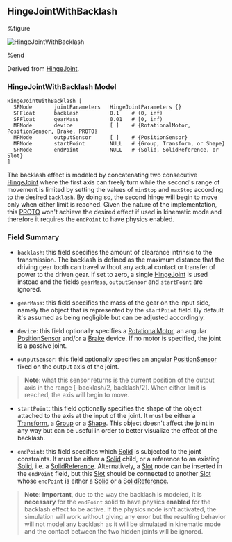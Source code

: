 ## HingeJointWithBacklash

%figure

![HingeJointWithBacklash](images/joints/HingeJointWithBacklash/HingeJointWithBacklash.png)

%end

Derived from [HingeJoint](../reference/hingejoint.md).

### HingeJointWithBacklash Model

```
HingeJointWithBacklash [
  SFNode       jointParameters   HingeJointParameters {} 
  SFFloat      backlash          0.1    # (0, inf)
  SFFloat      gearMass          0.01   # [0, inf)
  MFNode       device            [ ]    # {RotationalMotor, PositionSensor, Brake, PROTO}
  MFNode       outputSensor      [ ]    # {PositionSensor}
  MFNode       startPoint        NULL   # {Group, Transform, or Shape}
  SFNode       endPoint          NULL   # {Solid, SolidReference, or Slot}
]
```

The backlash effect is modeled by concatenating two consecutive [HingeJoint](../reference/hingejoint.md) where the first axis can freely turn while the second's range of movement is limited by setting the values of `minStop` and `maxStop` according to the desired `backlash`.
By doing so, the second hinge will begin to move only when either limit is reached.
Given the nature of the implementation, this [PROTO](../reference/proto.md) won't achieve the desired effect if used in kinematic mode and therefore it requires the `endPoint` to have physics enabled.

### Field Summary

- `backlash`: this field specifies the amount of clearance intrinsic to the transmission. The backlash is defined as the maximum distance that the driving gear tooth can travel without any actual contact or transfer of power to the driven gear.
If set to zero, a single [HingeJoint](../reference/hingejoint.md) is used instead and the fields `gearMass`, `outputSensor` and `startPoint` are ignored.

- `gearMass`: this field specifies the mass of the gear on the input side, namely the object that is represented by the `startPoint` field. By default it's assumed as being negligible but can be adjusted accordingly.

- `device`: this field optionally specifies a [RotationalMotor](../reference/rotationalmotor.md), an angular [PositionSensor](../reference/positionsensor.md) and/or a [Brake](../reference/brake.md) device.
If no motor is specified, the joint is a passive joint.

- `outputSensor`: this field optionally specifies an angular [PositionSensor](../reference/positionsensor.md) fixed on the output axis of the joint.

> **Note**: what this sensor returns is the current position of the output axis in the range [-backlash/2, backlash/2]. When either limit is reached, the axis will begin to move.

- `startPoint`: this field optionally specifies the shape of the object attached to the axis at the input of the joint. It must be either a [Transform](../reference/transform.md), a [Group](../reference/group.md) or a [Shape](../reference/shape.md).
This object doesn't affect the joint in any way but can be useful in order to better visualize the effect of the backlash.

- `endPoint`: this field specifies which [Solid](../reference/solid.md) is subjected to the joint constraints. It must be either a [Solid](../reference/solid.md) child, or a reference to an existing [Solid](../reference/solid.md), i.e. a [SolidReference](../reference/solidreference.md).
Alternatively, a [Slot](../reference/slot.md) node can be inserted in the `endPoint` field, but this [Slot](../reference/slot.md) should be connected to another [Slot](../reference/slot.md) whose `endPoint` is either a [Solid](../reference/solid.md) or a [SolidReference](../reference/solidreference.md).

> **Note**: **Important**, due to the way the backlash is modeled, it is **necessary** for the `endPoint` solid to have physics **enabled** for the backlash effect to be active.
If the physics node isn't activated, the simulation will work without giving any error but the resulting behavior will not model any backlash as it will be simulated in kinematic mode and the contact between the two hidden joints will be ignored.
